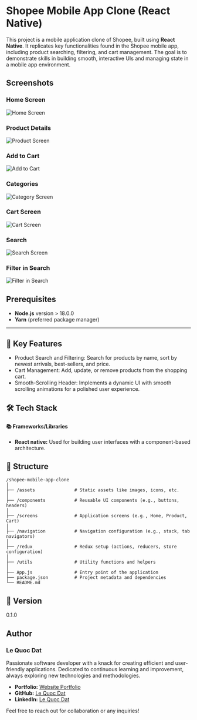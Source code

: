# Shopee Mobile App Clone (React Native)

This project is a mobile application clone of Shopee, built using **React Native**. It replicates key functionalities found in the Shopee mobile app, including product searching, filtering, and cart management. The goal is to demonstrate skills in building smooth, interactive UIs and managing state in a mobile app environment.

## Screenshots

### Home Screen
![Home Screen](https://github.com/le-dat/shopee-mobile-app-clone/blob/master/static/screenshot1.jpg)

### Product Details
![Product Screen](https://github.com/le-dat/shopee-mobile-app-clone/blob/master/static/screenshot2.jpg)

### Add to Cart
![Add to Cart](https://github.com/le-dat/shopee-mobile-app-clone/blob/master/static/screenshot3.jpg)

### Categories
![Category Screen](https://github.com/le-dat/shopee-mobile-app-clone/blob/master/static/screenshot4.jpg)

### Cart Screen
![Cart Screen](https://github.com/le-dat/shopee-mobile-app-clone/blob/master/static/screenshot5.jpg)

### Search
![Search Screen](https://github.com/le-dat/shopee-mobile-app-clone/blob/master/static/screenshot6.jpg)

### Filter in Search
![Filter in Search](https://github.com/le-dat/shopee-mobile-app-clone/blob/master/static/screenshot7.jpg)

## Prerequisites

- **Node.js** version > 18.0.0
- **Yarn** (preferred package manager)

---

## 🔑 Key Features

  - Product Search and Filtering: Search for products by name, sort by newest arrivals, best-sellers, and price.
  - Cart Management: Add, update, or remove products from the shopping cart.
  - Smooth-Scrolling Header: Implements a dynamic UI with smooth scrolling animations for a polished user experience.

## 🛠️ Tech Stack

#### 📚 Frameworks/Libraries

- **React native:** Used for building user interfaces with a component-based architecture.


## 📁 Structure

```plaintext
/shopee-mobile-app-clone
│
├── /assets               # Static assets like images, icons, etc.
│
├── /components           # Reusable UI components (e.g., buttons, headers)
│
├── /screens              # Application screens (e.g., Home, Product, Cart)
│
├── /navigation           # Navigation configuration (e.g., stack, tab navigators)
│
├── /redux                # Redux setup (actions, reducers, store configuration)
│
├── /utils                # Utility functions and helpers
│
├── App.js                # Entry point of the application
├── package.json          # Project metadata and dependencies
└── README.md  
```

## 📝 Version

0.1.0


## Author

### Le Quoc Dat

Passionate software developer with a knack for creating efficient and user-friendly applications. Dedicated to continuous learning and improvement, always exploring new technologies and methodologies.

- **Portfolio:** [Website Portfolio](https://ledat-portfolio.vercel.app/)
- **GitHub:** [Le Quoc Dat](https://github.com/le-dat)
- **LinkedIn:** [Le Quoc Dat](https://www.linkedin.com/in/le-quoc-dat)

Feel free to reach out for collaboration or any inquiries!
